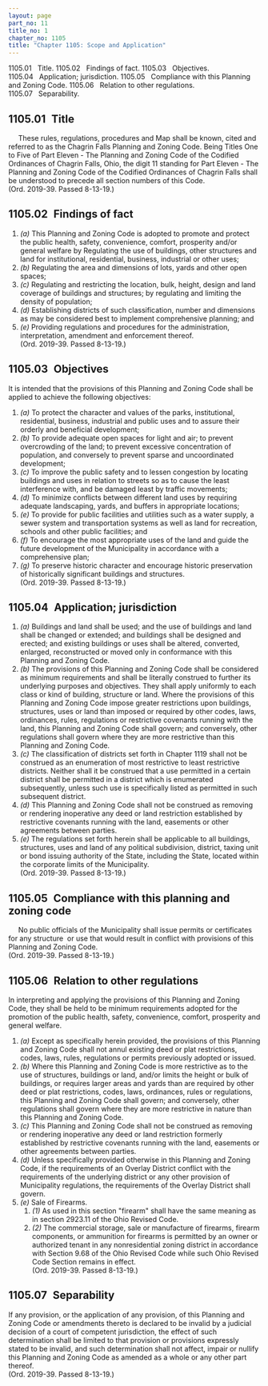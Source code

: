 ```yaml
---
layout: page
part_no: 11
title_no: 1
chapter_no: 1105
title: "Chapter 1105: Scope and Application"
---
```


1105.01   Title.
1105.02   Findings of fact.
1105.03   Objectives.
1105.04   Application; jurisdiction.
1105.05   Compliance with this Planning and Zoning Code.
1105.06   Relation to other regulations.
1105.07   Separability.

## 1105.01   Title

     These rules, regulations, procedures and Map shall be known, cited and
referred to as the Chagrin Falls Planning and Zoning Code. Being Titles One to
Five of Part Eleven - The Planning and Zoning Code of the Codified Ordinances
of Chagrin Falls, Ohio, the digit 11 standing for Part Eleven - The Planning
and Zoning Code of the Codified Ordinances of Chagrin Falls shall be understood
to precede all section numbers of this Code.  
(Ord. 2019-39. Passed 8-13-19.)

## 1105.02   Findings of fact

1. _(a)_ This Planning and Zoning Code is adopted to promote and protect the
public health, safety, convenience, comfort, prosperity and/or general welfare
by Regulating the use of buildings, other structures and land for
institutional, residential, business, industrial or other uses;
2. _(b)_ Regulating the area and dimensions of lots, yards and other open
spaces;
3. _(c)_ Regulating and restricting the location, bulk, height, design and land
coverage of buildings and structures; by regulating and limiting the density of
population;
4. _(d)_ Establishing districts of such classification, number and dimensions
as may be considered best to implement comprehensive planning; and
5. _(e)_ Providing regulations and procedures for the administration,
interpretation, amendment and enforcement thereof.  
(Ord. 2019-39. Passed 8-13-19.)

## 1105.03   Objectives

It is intended that the provisions of this Planning and Zoning Code shall be
applied to achieve the following objectives:

1. _(a)_ To protect the character and values of the parks, institutional,
residential, business, industrial and public uses and to assure their orderly
and beneficial development;
2. _(b)_ To provide adequate open spaces for light and air; to prevent
overcrowding of the land; to prevent excessive concentration of population, and
conversely to prevent sparse and uncoordinated development;
3. _(c)_ To improve the public safety and to lessen congestion by locating
buildings and uses in relation to streets so as to cause the least interference
with, and be damaged least by traffic movements;
4. _(d)_ To minimize conflicts between different land uses by requiring
adequate landscaping, yards, and buffers in appropriate locations;
5. _(e)_ To provide for public facilities and utilities such as a water supply,
a sewer system and transportation systems as well as land for recreation,
schools and other public facilities; and
6. _(f)_ To encourage the most appropriate uses of the land and guide the
future development of the Municipality in accordance with a comprehensive plan;
7. _(g)_ To preserve historic character and encourage historic preservation of
historically significant buildings and structures.  
(Ord. 2019-39. Passed 8-13-19.)

## 1105.04   Application; jurisdiction

1. _(a)_ Buildings and land shall be used; and the use of buildings and land
shall be changed or extended; and buildings shall be designed and erected; and
existing buildings or uses shall be altered, converted, enlarged, reconstructed
or moved only in conformance with this Planning and Zoning Code. 
2. _(b)_ The provisions of this Planning and Zoning Code shall be considered as
minimum requirements and shall be literally construed to further its underlying
purposes and objectives. They shall apply uniformly to each class or kind of
building, structure or land. Where the provisions of this Planning and Zoning
Code impose greater restrictions upon buildings, structures, uses or land than
imposed or required by other codes, laws, ordinances, rules, regulations or
restrictive covenants running with the land, this Planning and Zoning Code
shall govern; and conversely, other regulations shall govern where they are
more restrictive than this Planning and Zoning Code.
3. _(c)_ The classification of districts set forth in Chapter 1119 shall not be construed as an enumeration of most restrictive to least
restrictive districts. Neither shall it be construed that a use permitted in a
certain district shall be permitted in a district which is enumerated
subsequently, unless such use is specifically listed as permitted in such
subsequent district.
4. _(d)_ This Planning and Zoning Code shall not be construed as removing or
rendering inoperative any deed or land restriction established by restrictive
covenants running with the land, easements or other agreements between parties.
5. _(e)_ The regulations set forth herein shall be applicable to all buildings,
structures, uses and land of any political subdivision, district, taxing unit
or bond issuing authority of the State, including the State, located within the
corporate limits of the Municipality.  
(Ord. 2019-39. Passed 8-13-19.)

## 1105.05   Compliance with this planning and zoning code

     No public officials of the Municipality shall issue permits or
certificates for any structure  or use that would result in conflict with
provisions of this Planning and Zoning Code.  
(Ord. 2019-39. Passed 8-13-19.)

## 1105.06   Relation to other regulations

In interpreting and applying the provisions of this Planning and Zoning
Code, they shall be held to be minimum requirements adopted for the promotion
of the public health, safety, convenience, comfort, prosperity and general
welfare.

1. _(a)_ Except as specifically herein provided, the provisions of this
Planning and Zoning Code shall not annul existing deed or plat restrictions,
codes, laws, rules, regulations or permits previously adopted or issued.
2. _(b)_ Where this Planning and Zoning Code is more restrictive as to the use
of structures, buildings or land, and/or limits the height or bulk of
buildings, or requires larger areas and yards than are required by other deed
or plat restrictions, codes, laws, ordinances, rules or regulations, this
Planning and Zoning Code shall govern; and conversely, other regulations shall
govern where they are more restrictive in nature than this Planning and Zoning
Code.
3. _(c)_ This Planning and Zoning Code shall not be construed as removing or
rendering inoperative any deed or land restriction formerly established by
restrictive covenants running with the land, easements or other agreements
between parties.
4. _(d)_ Unless specifically provided otherwise in this Planning and Zoning
Code, if the requirements of an Overlay District conflict with the requirements
of the underlying district or any other provision of Municipality regulations,
the requirements of the Overlay District shall govern. 
5. _(e)_ Sale of Firearms.
    1. _(1)_ As used in this section "firearm" shall have the same meaning as in
section 2923.11 of the Ohio Revised Code.
    2. _(2)_ The commercial storage, sale or manufacture of firearms, firearm
components, or ammunition for firearms is permitted by an owner or authorized
tenant in any nonresidential zoning district in accordance with Section 9.68 of
the Ohio Revised Code while such Ohio Revised Code Section remains in effect.  
(Ord. 2019-39. Passed 8-13-19.)

## 1105.07   Separability

If any provision, or the application of any provision, of this Planning and
Zoning Code or amendments thereto is declared to be invalid by a judicial
decision of a court of competent jurisdiction, the effect of such determination
shall be limited to that provision or provisions expressly stated to be
invalid, and such determination shall not affect, impair or nullify this
Planning and Zoning Code as amended as a whole or any other part thereof.  
(Ord. 2019-39. Passed 8-13-19.)
